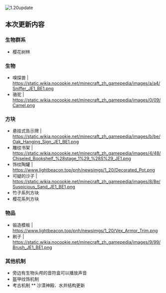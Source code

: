 ![1.20update](https://www.lightbeacon.top/pnh/newsimgs/Normal/1.20update.jpg "本次更新的LOGO")
## 本次更新内容
### 生物群系
* 樱花树林
### 生物
* 嗅探兽 | https://static.wikia.nocookie.net/minecraft_zh_gamepedia/images/a/a4/Sniffer_JE1_BE1.png
* 骆驼 | https://static.wikia.nocookie.net/minecraft_zh_gamepedia/images/0/09/Camel.png
### 方块
* 悬挂式告示牌 | https://static.wikia.nocookie.net/minecraft_zh_gamepedia/images/b/be/Oak_Hanging_Sign_JE1_BE1.png
* 雕纹书架 | https://static.wikia.nocookie.net/minecraft_zh_gamepedia/images/4/48/Chiseled_Bookshelf_%28stage_1%29_%28S%29_JE1.png
* 饰纹陶罐 | https://www.lightbeacon.top/pnh/newsimgs/1_20/Decorated_Pot.png
* 可疑的沙子 | https://static.wikia.nocookie.net/minecraft_zh_gamepedia/images/8/8e/Suspicious_Sand_JE1_BE1.png
* 竹子系列方块
* 樱花系列方块
### 物品
* 锻造模板 | https://www.lightbeacon.top/pnh/newsimgs/1_20/Vex_Armor_Trim.png
* 刷子 | https://static.wikia.nocookie.net/minecraft_zh_gamepedia/images/9/99/Brush_JE1_BE1.png
### 其他机制
* 旁边有生物头颅的音符盒可以播放声音
* 盔甲纹饰机制
* 考古机制
** 沙漠神殿、水井结构更新
